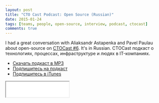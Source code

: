 ```yaml
---
layout: post
title: "CTO Cast Podcast: Open Source (Russian)"
date: 2015-01-24
tags: [teams, people, open-source, interview, podcast, ctocast]
comments: true
---
```

I had a great conversation with Aliaksandr Astapenka and Pavel Paulau about open-source on [CTOCast #6](http://ctocast.com/post/109134364183/ctocast-6-daniel-doubrovkine-artsy-net). It's in Russian. CTOCast подкаст о технологиях, процессах, инфраструктуре и людях в IT-компаниях.

* <a href="http://traffic.libsyn.com/ctocast/CTOcast6_Daniel_Doubrovkine_.mp3">Скачать подкаст в MP3</a>
* <a href="http://feeds.feedburner.com/CTOcast">Подпишитесь на подкаст</a>
* <a href="https://itunes.apple.com/pl/podcast/ctocasts-podcast/id945496997" target="_blank">Подпишитесь в iTunes</a>

<iframe height="50" scrolling="no" src="//html5-player.libsyn.com/embed/episode/id/3318959/height/50/width/200/theme/standard-mini/direction/no/autoplay/no/autonext/no/thumbnail/yes/preload/no/no_addthis/no/" width="200"></iframe>

